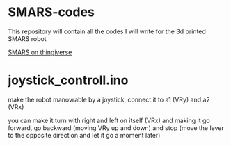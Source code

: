 # SMARS-codes

This repository will contain all the codes I will write for the 3d printed SMARS robot 

[SMARS on thingiverse](https://www.thingiverse.com/thing:2662828)

# joystick_controll.ino
make the robot manovrable by a joystick, connect it to a1 (VRy) and a2 (VRx)

you can make it turn with right and left on itself (VRx) and making it go forward, go backward (moving VRy up and down) and stop (move the lever to the opposite direction and let it go a moment later)
